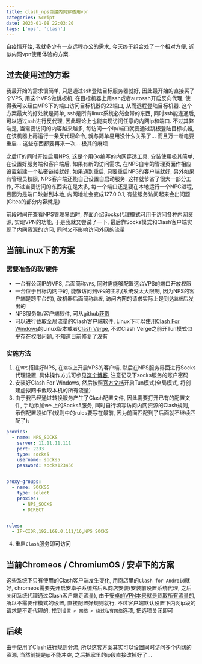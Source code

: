 ```yaml
---
title: clash_nps自建内网穿透用vpn
categories: Script
date: 2023-01-08 22:03:20
tags: ['nps', 'clash']
---
```


自疫情开始, 我就多少有一点远程办公的需求, 今天终于组合处了一个相对方便, 近似内网vpn使用体验的方案.
<!-- 摘要部分 -->
<!-- more -->

## 过去使用过的方案

我最开始的需求很简单, 只是通过ssh登陆目标服务器就好, 因此最开始的直接买了个VPS, 用这个VPS做跳板机, 在目标机器上用ssh或者autossh开启反向代理, 使得我可以经由VPS下的端口访问目标机器的22端口, 从而远程登陆目标机器. 这个方案最大的好处就是简单, ssh是所有linux系统必然会带的东西, 同时ssh能连通后, 可以通过ssh进行反代理, 因此理论上也能实现访问任意的内网ip和端口. 不过其弊端是, 当需要访问的内容越来越多, 每访问一个ip/端口就要通过跳板登陆目标机器, 在该机器上再运行一条反代理命令, 就与简单易用没什么关系了... 而且万一断电要重启... 这些东西都要再来一次... 极其的麻烦

之后IT的同时开始启用NPS, 这是个用Go编写的内网穿透工具, 安装使用极其简单, 在设置好服务端和客户端后, 如果有新的访问需求, 在NPS自带的管理页面作相应设置新建一个私密链接就好, 如果遇到重启, 只要重启NPS的客户端就好, 另外如果有管理员权限, NPS客户端还能自己设置自启动服务. 这样就节省了很大一部分工作, 不过当要访问的东西实在是太多, 每一个端口还是要在本地运行一个NPC进程, 且因为是端口映射到本地, 内网地址会变成127.0.0.1, 有些服务访问起来会出问题(Gitea的部分内容就是)

前段时间在查看NPS管理界面时, 界面介绍Socks代理模式可用于访问各种内网资源, 实现VPN的功能, 于是我就又尝试了一下, 最后靠Socks模式和Clash客户端实现了内网资源的访问, 同时又不影响访问外网的流量

## 当前Linux下的方案
### 需要准备的软/硬件

- 一台有公网IP的VPS, 后面简称`VPS`, 同时需能够配置这台VPS的端口开放权限
- 一台位于目标内网中的, 能够访问到`VPS`的主机(系统没太大限制, 因为NPS的客户端是跨平台的), 改机器后面简称`跳板`, 访问内网的请求实际上是到达`跳板`后发出的
- NPS服务端/客户端软件, 可从github[获取](https://github.com/ehang-io/nps)
- 可以进行截取全局流量的Clash客户端软件, Linux下可以使用[Clash For Windows](https://github.com/Fndroid/clash_for_windows_pkg)的Linux版本或者[Clash Verge](https://github.com/zzzgydi/clash-verge), 不过Clash Verge之前开Tun模式似乎存在权限问题, 不知道目前修复了没有

### 实施方法

1. 在`VPS`搭建好NPS, 在`跳板`上开启VPS的客户端, 然后在NPS服务界面进行Socks代理设置, 具体操作方式可参见[这个博客](https://blog.csdn.net/ha0shenqi/article/details/111194246), 注意记录下socks服务的账户密码
2. 安装好Clash For Windows, 然后按照[官方文档](https://docs.cfw.lbyczf.com/contents/tun.html#linux)开启Tun模式(全局模式, 将创建虚拟网卡截取本机的所有流量)
3. 由于我已经通过转换服务产生了Clash配置文件, 因此需要打开已有的配置文件, 手动添加`VPS`上的Socks5服务, 同时自行填写访问内网资源的Clash规则, 示例配置段如下(规则中的rules要写在最前, 因为前面匹配到了后面就不继续匹配了):

```yaml
proxies:
  - name: NPS_SOCKS
    server: 11.11.11.111
    port: 2233
    type: socks5
    username: socks5
    password: socks123456


proxy-groups:
  - name: SOCKS5
    type: select
    proxies:
      - NPS_SOCKS
      - DIRECT


rules:
  - IP-CIDR,192.168.0.111/16,NPS_SOCKS
```

4. 重启`Clash`服务即可访问


## 当前Chromeos / ChromiumOS / 安卓下的方案

这些系统下只有使用的Clash客户端发生变化, 用商店里的`Clash for Android`就好, chromeos需要先开启安卓子系统然后从商店安装(安装前设置系统代理, 之后关闭系统代理通过Clash客户端走流量), 由于[安卓的VPN本来就是截取所有流量的](https://github.com/Kr328/ClashForAndroid/issues/1647), 所以不需要作模式的设置, 直接配置好规则就行, 不过客户端默认设置下内网ip段的请求是不走代理的, 找到`设置 > 网络 > 绕过私有网络`选项, 把选项关闭即可

## 后续

由于使用了Clash进行规则分流, 所以这套方案其实可以设置同时访问多个内网的资源, 当然前提是ip不能冲突, 之后把家里的ip段直接改掉好了...